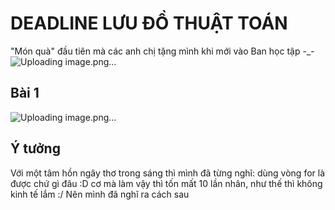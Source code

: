 # DEADLINE LƯU ĐỒ THUẬT TOÁN
"Món quà" đầu tiên mà các anh chị tặng mình khi mới vào Ban học tập -_-
![Uploading image.png…]()
## Bài 1
![Uploading image.png…]()
## Ý tưởng
Với một tâm hồn ngây thơ trong sáng thì mình đã từng nghĩ: dùng vòng for là được chứ gì đâu :D cơ mà làm vậy thì tốn mất 10 lần nhân, như thế thì không kinh tế lắm :/ Nên mình đã nghĩ ra cách sau
